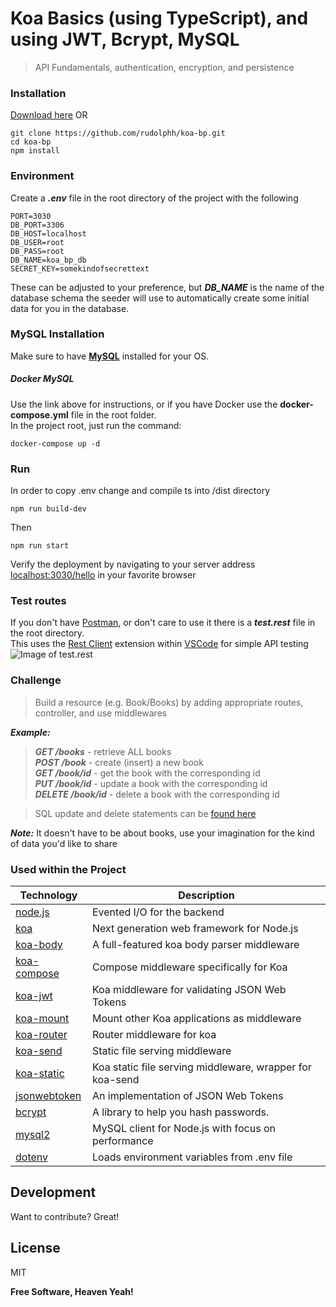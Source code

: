 # Koa Basics (using TypeScript), and using JWT, Bcrypt, MySQL
> API Fundamentals, authentication, encryption, and persistence

### Installation
[Download here](https://github.com/rudolphh/koa-bp/archive/refs/heads/master.zip)
OR
```
git clone https://github.com/rudolphh/koa-bp.git
cd koa-bp
npm install
```
### Environment
Create a ***.env*** file in the root directory of the project with the following
```
PORT=3030
DB_PORT=3306
DB_HOST=localhost
DB_USER=root
DB_PASS=root
DB_NAME=koa_bp_db
SECRET_KEY=somekindofsecrettext
```
These can be adjusted to your preference, but ***DB_NAME*** is the name of the database schema the seeder will use to automatically create some initial data for you in the database.

### MySQL Installation
Make sure to have **[MySQL](https://dev.mysql.com/doc/mysql-installation-excerpt/8.0/en/)** installed for your OS.
##### Docker MySQL
Use the link above for instructions, or if you have Docker use the **docker-compose.yml** file in the root folder.  
In the project root, just run the command:
```
docker-compose up -d
```
### Run
In order to copy .env change and compile ts into /dist directory
```
npm run build-dev
```
Then
```
npm run start
```
Verify the deployment by navigating to your server address [localhost:3030/hello] in your favorite browser

### Test routes
If you don't have [Postman](https://www.postman.com/downloads/), or don't care to use it there is a ***test.rest*** file in the root directory.  
This uses the [Rest Client](https://marketplace.visualstudio.com/items?itemName=humao.rest-client) extension within [VSCode](https://code.visualstudio.com/download) for simple API testing
![Image of test.rest](https://user-images.githubusercontent.com/949014/135563980-59a2d05f-2d5a-4b20-b94a-8fc4718861d1.png)

### Challenge
> Build a resource (e.g. Book/Books) by adding appropriate routes, controller, and use middlewares

***Example:***
> ***GET /books*** - retrieve ALL books  
***POST /book*** - create (insert) a new book  
***GET /book/id*** - get the book with the corresponding id  
***PUT /book/id*** - update a book with the corresponding id  
***DELETE /book/id*** - delete a book with the corresponding id

> SQL update and delete statements can be [found here](https://www.w3schools.com/sql/sql_update.asp)

***Note:*** It doesn't have to be about books, use your imagination for the kind of data you'd like to share

### Used within the Project

| Technology | Description |
| ------ | ------ |
| [node.js] | Evented I/O for the backend |
| [koa] | Next generation web framework for Node.js |
| [koa-body] | A full-featured koa body parser middleware |
| [koa-compose] | Compose middleware specifically for Koa |
| [koa-jwt] | Koa middleware for validating JSON Web Tokens |
| [koa-mount] | Mount other Koa applications as middleware |
| [koa-router] | Router middleware for koa |
| [koa-send] | Static file serving middleware |
| [koa-static] | Koa static file serving middleware, wrapper for koa-send |
| [jsonwebtoken] | An implementation of JSON Web Tokens |
| [bcrypt] | A library to help you hash passwords. |
| [mysql2] | MySQL client for Node.js with focus on performance |
| [dotenv] | Loads environment variables from .env file |

## Development

Want to contribute? Great!

## License

MIT

**Free Software, Heaven Yeah!**

[//]: # (These are reference links used in the body of this note and get stripped out when the markdown processor does its job. There is no need to format nicely because it shouldn't be seen. Thanks SO - http://stackoverflow.com/questions/4823468/store-comments-in-markdown-syntax)

   [node.js]: <http://nodejs.org>
   [koa]: <https://koajs.com>
   [koa-body]: <https://github.com/koajs/koa-body>
   [koa-compose]: <https://github.com/koajs/compose>
   [koa-jwt]: <https://github.com/koajs/jwt>
   [koa-mount]: <https://github.com/koajs/mount>
   [koa-router]: <https://github.com/ZijianHe/koa-router>
   [koa-send]: <https://github.com/koajs/send>
   [koa-static]: <https://github.com/koajs/static>
   [jsonwebtoken]: <https://www.npmjs.com/package/jsonwebtoken>
   [bcrypt]: <https://www.npmjs.com/package/bcrypt>
   [mysql2]: <https://www.npmjs.com/package/mysql2>
   [dotenv]: <https://www.npmjs.com/package/dotenv>
   [localhost:3030/hello]: <http://localhost:3030/hello>

